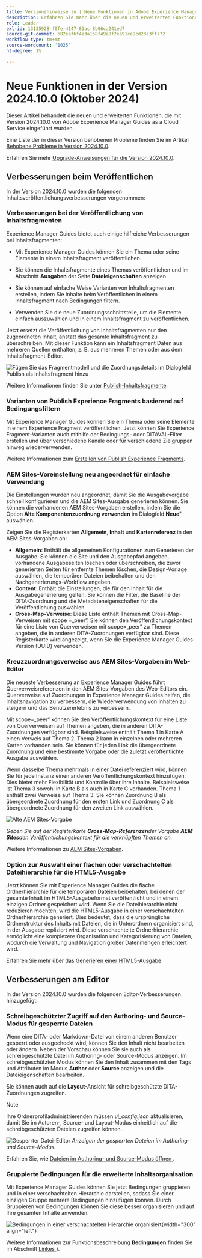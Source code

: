 ```yaml
---
title: Versionshinweise zu | Neue Funktionen in Adobe Experience Manager Guides Version 2024.10.0
description: Erfahren Sie mehr über die neuen und erweiterten Funktionen der Version 2024.10.0 von Adobe Experience Manager Guides
role: Leader
exl-id: 13135928-f0fe-4147-83ac-8b06ca241ed7
source-git-commit: 682eaf6f4a3a158f49a8f2ea91ce9cd2de3ff772
workflow-type: tm+mt
source-wordcount: '1025'
ht-degree: 1%

---
```


# Neue Funktionen in der Version 2024.10.0 (Oktober 2024)

Dieser Artikel behandelt die neuen und erweiterten Funktionen, die mit Version 2024.10.0 von Adobe Experience Manager Guides as a Cloud Service eingeführt wurden.

Eine Liste der in dieser Version behobenen Probleme finden Sie im Artikel [Behobene Probleme in Version 2024.10.0](fixed-issues-2024-10-0.md).

Erfahren Sie mehr [Upgrade-Anweisungen für die Version 2024.10.0](../release-info/upgrade-instructions-2024-10-0.md).


## Verbesserungen beim Veröffentlichen

In der Version 2024.10.0 wurden die folgenden Inhaltsveröffentlichungsverbesserungen vorgenommen:




### Verbesserungen bei der Veröffentlichung von Inhaltsfragmenten

Experience Manager Guides bietet auch einige hilfreiche Verbesserungen bei Inhaltsfragmenten:

- Mit Experience Manager Guides können Sie ein Thema oder seine Elemente in einem Inhaltsfragment veröffentlichen.

- Sie können die Inhaltsfragmente eines Themas veröffentlichen und im Abschnitt **Ausgaben** der Seite **Dateieigenschaften** anzeigen.


- Sie können auf einfache Weise Varianten von Inhaltsfragmenten erstellen, indem Sie Inhalte beim Veröffentlichen in einem Inhaltsfragment nach Bedingungen filtern.

- Verwenden Sie die neue Zuordnungsschnittstelle, um die Elemente einfach auszuwählen und in einem Inhaltsfragment zu veröffentlichen.

Jetzt ersetzt die Veröffentlichung von Inhaltsfragmenten nur den zugeordneten Inhalt, anstatt das gesamte Inhaltsfragment zu überschreiben. Mit dieser Funktion kann ein Inhaltsfragment Daten aus mehreren Quellen enthalten, z. B. aus mehreren Themen oder aus dem Inhaltsfragment-Editor.

![Fügen Sie das Fragmentmodell und die Zuordnungsdetails im Dialogfeld Publish als Inhaltsfragment hinzu](assets/content-fragment-mapping.png)

Weitere Informationen finden Sie unter [Publish-Inhaltsfragmente](../user-guide/publish-content-fragment.md).


### Varianten von Publish Experience Fragments basierend auf Bedingungsfiltern

Mit Experience Manager Guides können Sie ein Thema oder seine Elemente in einem Experience Fragment veröffentlichen. Jetzt können Sie Experience Fragment-Varianten auch mithilfe der Bedingungs- oder DITAVAL-Filter erstellen und über verschiedene Kanäle oder für verschiedene Zielgruppen hinweg wiederverwenden.

Weitere Informationen zum [Erstellen von Publish Experience Fragments](../user-guide/publish-experience-fragment.md).


### AEM Sites-Voreinstellung neu angeordnet für einfache Verwendung

Die Einstellungen wurden neu angeordnet, damit Sie die Ausgabevorgabe schnell konfigurieren und die AEM Sites-Ausgabe generieren können.
Sie können die vorhandenen AEM Sites-Vorgaben erstellen, indem Sie die Option **Alte Komponentenzuordnung verwenden** im Dialogfeld **Neue**&quot; auswählen.

Zeigen Sie die Registerkarten **Allgemein**, **Inhalt** und **Kartenreferenz** in den AEM Sites-Vorgaben an:
- **Allgemein**: Enthält die allgemeinen Konfigurationen zum Generieren der Ausgabe. Sie können die Site und den Ausgabepfad angeben, vorhandene Ausgabeseiten löschen oder überschreiben, die zuvor generierten Seiten für entfernte Themen löschen, die Design-Vorlage auswählen, die temporären Dateien beibehalten und den Nachgenerierungs-Workflow angeben.
- **Content**: Enthält die Einstellungen, die für den Inhalt für die Ausgabegenerierung gelten. Sie können die Filter, die Baseline der DITA-Zuordnung und die Metadateneigenschaften für die Veröffentlichung auswählen.
- **Cross-Map-Verweise**: Diese Liste enthält Themen mit Cross-Map-Verweisen mit scope =„peer“. Sie können den Veröffentlichungskontext für eine Liste von Querverweisen mit scope=„peer“ zu Themen angeben, die in anderen DITA-Zuordnungen verfügbar sind. Diese Registerkarte wird angezeigt, wenn Sie die Experience Manager Guides-Version (UUID) verwenden.



### Kreuzzuordnungsverweise aus AEM Sites-Vorgaben im Web-Editor

Die neueste Verbesserung an Experience Manager Guides führt Querverweisreferenzen in den AEM Sites-Vorgaben des Web-Editors ein.
Querverweise auf Zuordnungen in Experience Manager Guides helfen, die Inhaltsnavigation zu verbessern, die Wiederverwendung von Inhalten zu steigern und das Benutzererlebnis zu verbessern.


Mit scope=„peer“ können Sie den Veröffentlichungskontext für eine Liste von Querverweisen auf Themen angeben, die in anderen DITA-Zuordnungen verfügbar sind. Beispielsweise enthält Thema 1 in Karte A einen Verweis auf Thema 2. Thema 2 kann in einzelnen oder mehreren Karten vorhanden sein.  Sie können für jeden Link die übergeordnete Zuordnung und eine bestimmte Vorgabe oder die zuletzt veröffentlichte Ausgabe auswählen.

Wenn dasselbe Thema mehrmals in einer Datei referenziert wird, können Sie für jede Instanz einen anderen Veröffentlichungskontext hinzufügen. Dies bietet mehr Flexibilität und Kontrolle über ihre Inhalte. Beispielsweise ist Thema 3 sowohl in Karte B als auch in Karte C vorhanden. Thema 1 enthält zwei Verweise auf Thema 3. Sie können Zuordnung B als übergeordnete Zuordnung für den ersten Link und Zuordnung C als übergeordnete Zuordnung für den zweiten Link auswählen.

![Alte AEM Sites-Vorgabe](assets/aem-sites-legacy.png)

*Geben Sie auf der Registerkarte **Cross-Map-Referenzen**der Vorgabe **AEM Sites**den Veröffentlichungskontext für die verknüpften Themen an.*

Weitere Informationen zu [AEM Sites-Vorgaben](../user-guide/generate-output-aem-site.md).

### Option zur Auswahl einer flachen oder verschachtelten Dateihierarchie für die HTML5-Ausgabe

Jetzt können Sie mit Experience Manager Guides die flache Ordnerhierarchie für die temporären Dateien beibehalten, bei denen der gesamte Inhalt im HTML5-Ausgabeformat veröffentlicht und in einem einzigen Ordner gespeichert wird.
Wenn Sie die Dateihierarchie nicht reduzieren möchten, wird die HTML5-Ausgabe in einer verschachtelten Ordnerhierarchie generiert. Dies bedeutet, dass die ursprüngliche Ordnerstruktur des Inhalts mit Dateien, die in Unterordnern organisiert sind, in der Ausgabe repliziert wird. Diese verschachtelte Ordnerhierarchie ermöglicht eine komplexere Organisation und Kategorisierung von Dateien, wodurch die Verwaltung und Navigation großer Datenmengen erleichtert wird.


Erfahren Sie mehr über das [Generieren einer HTML5-Ausgabe](../user-guide/generate-output-html5.md).


## Verbesserungen am Editor

In der Version 2024.10.0 wurden die folgenden Editor-Verbesserungen hinzugefügt:

### Schreibgeschützter Zugriff auf den Authoring- und Source-Modus für gesperrte Dateien

Wenn eine DITA- oder Markdown-Datei von einem anderen Benutzer gesperrt oder ausgecheckt wird, können Sie den Inhalt nicht bearbeiten oder ändern. Neben der Vorschau können Sie sie auch als schreibgeschützte Datei im Authoring- oder Source-Modus anzeigen.
Im schreibgeschützten Modus können Sie den Inhalt zusammen mit den Tags und Attributen im Modus **Author** oder **Source** anzeigen und die Dateieigenschaften bearbeiten.

Sie können auch auf die **Layout**-Ansicht für schreibgeschützte DITA-Zuordnungen zugreifen.
>[!NOTE]
>
> Ihre Ordnerprofiladministrierenden müssen *ui_config.json* aktualisieren, damit Sie im Autoren-, Source- und Layout-Modus einheitlich auf die schreibgeschützten Dateien zugreifen können.

![Gesperrter Datei-Editor](./assets/locked-file-editor.png)
*Anzeigen der gesperrten Dateien im Authoring- und Source-Modus.*


Erfahren Sie, wie [ Dateien im Authoring- und Source-Modus öffnen ](../user-guide/web-editor-edit-topics.md#open-locked-files-in-author-and-source-modes).


### Gruppierte Bedingungen für die erweiterte Inhaltsorganisation

Mit Experience Manager Guides können Sie jetzt Bedingungen gruppieren und in einer verschachtelten Hierarchie darstellen, sodass Sie einer einzigen Gruppe mehrere Bedingungen hinzufügen können. Durch Gruppieren von Bedingungen können Sie diese besser organisieren und auf Ihre gesamten Inhalte anwenden.

![Bedingungen in einer verschachtelten Hierarchie organisiert](assets/conditions-nested-hierarchy.png){width="300" align="left"}

Weitere Informationen zur Funktionsbeschreibung **Bedingungen** finden Sie im Abschnitt [Linkes ](../user-guide/web-editor-features.md#id2051EA0M0HS)).
